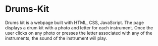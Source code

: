 # Drums-Kit
Drums kit is a webpage built with HTML, CSS, JavaScript. The page displays a drum kit with a photo and letter for each instrument. Once the user clicks on any photo or presses the letter associated with any of the instruments, the sound of the instrument will play.
